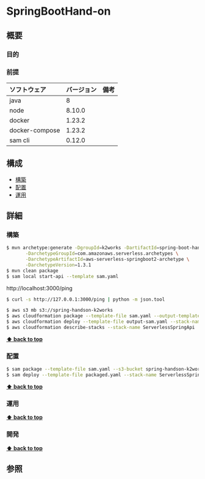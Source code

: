 # SpringBootHand-on

## 概要

### 目的

### 前提

| ソフトウェア   | バージョン | 備考 |
| :------------- | :--------- | :--- |
| java           | 8          |      |
| node           | 8.10.0     |      |
| docker         | 1.23.2     |      |
| docker-compose | 1.23.2     |      |
| sam cli        | 0.12.0     |      |

## 構成

- [構築](#構築)
- [配置](#配置)
- [運用](#運用)

## 詳細

### 構築

```bash
$ mvn archetype:generate -DgroupId=k2works -DartifactId=spring-boot-handson -Dversion=1.0-SNAPSHOT \
       -DarchetypeGroupId=com.amazonaws.serverless.archetypes \
       -DarchetypeArtifactId=aws-serverless-springboot2-archetype \
       -DarchetypeVersion=1.3.1
$ mvn clean package
$ sam local start-api --template sam.yaml
```

http://localhost:3000/ping
```bash
$ curl -s http://127.0.0.1:3000/ping | python -m json.tool
```

```bash
$ aws s3 mb s3://spring-handson-k2works
$ aws cloudformation package --template-file sam.yaml --output-template-file output-sam.yaml --s3-bucket spring-handson-k2works
$ aws cloudformation deploy --template-file output-sam.yaml --stack-name ServerlessSpringApi --capabilities CAPABILITY_IAM
$ aws cloudformation describe-stacks --stack-name ServerlessSpringApi
```

**[⬆ back to top](#構成)**

### 配置

```bash
$ sam package --template-file sam.yaml --s3-bucket spring-handson-k2works --output-template-file packaged.yaml
$ sam deploy --template-file packaged.yaml --stack-name ServerlessSpringApi --capabilities CAPABILITY_IAM --parameter-overrides ENV=production
```

**[⬆ back to top](#構成)**

### 運用

**[⬆ back to top](#構成)**

### 開発

**[⬆ back to top](#構成)**

## 参照

